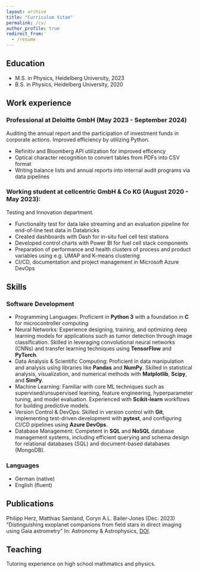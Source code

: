 ```yaml
---
layout: archive
title: "Curriculum Vitae"
permalink: /cv/
author_profile: true
redirect_from:
  - /resume
---
```


## Education
* M.S. in Physics, Heidelberg University, 2023
* B.S. in Physics, Heidelberg University, 2020

## Work experience
### Professional at Deloitte GmbH (May 2023 - September 2024)

Auditing the annual report and the participation of investment funds in corporate actions. Improved efficiency by utilizing Python.
  * Refinitiv and Bloomberg API utilization for improved efficency
  * Optical character recognition to convert tables from PDFs into CSV format
  * Writing balance lists and annual reports into internal audit programs via data pipelines

### Working student at cellcentric GmbH & Co KG (August 2020 - May 2023):

Testing and Innovation department.
* Functionality test for data lake streaming and an evaluation pipeline for end-of-line test data in
Databricks
* Created dashboards with Dash for in-situ fuel cell test stations
* Developed control charts with Power BI for fuel cell stack components
* Preparation of performance and health clusters of process and product variables using e.g.
UMAP and K-means clustering
* CI/CD, documentation and project management in Microsoft Azure DevOps

  
## Skills

### Software Development
* Programming Languages: Proficient in **Python 3** with a foundation in **C** for microcontroller computing
* Neural Networks: Experience designing, training, and optimizing deep learning models for applications such as tumor detection through image classification. Skilled in leveraging convolutional neural networks (CNNs) and transfer learning techniques using **TensorFlow** and **PyTorch**.
* Data Analysis & Scientific Computing: Proficient in data manipulation and analysis using libraries like **Pandas** and **NumPy**. Skilled in statistical analysis, visualization, and numerical methods with **Matplotlib**, **Scipy**, and **SimPy**.
* Machine Learning: Familiar with core ML techniques such as supervised/unsupervised learning, feature engineering, hyperparameter tuning, and model evaluation. Experienced with **Scikit-learn** workflows for building predictive models.
* Version Control & DevOps: Skilled in version control with **Git**, implementing test-driven development with **pytest**, and configuring CI/CD pipelines using **Azure DevOps**.
* Database Management: Competent in **SQL** and **NoSQL** database management systems, including efficient querying and schema design for relational databases (SQL) and document-based databases (MongoDB).

### Languages
* German (native)
* English (fluent)

## Publications
Philipp Herz, Matthias Samland, Coryn A.L. Bailer-Jones (Dec. 2023) "Distinguishing exoplanet companions from field stars in direct imaging using Gaia astrometry" In: Astronomy & Astrophysics, [DOI](https://doi.org/10.1051/0004-6361/202348496).
  
## Teaching
Tutoring experience on high school mathmatics and physics.
